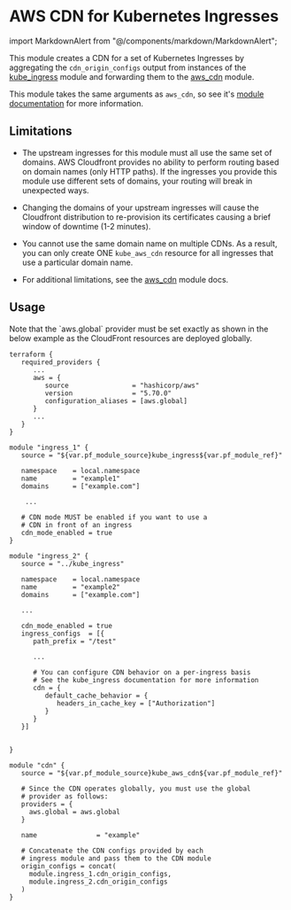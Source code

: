 # AWS CDN for Kubernetes Ingresses

import MarkdownAlert from "@/components/markdown/MarkdownAlert";

This module creates a CDN for a set of Kubernetes Ingresses by aggregating the `cdn_origin_configs`
output from instances of the [kube_ingress](/docs/main/reference/infrastructure-modules/submodule/kubernetes/kube_ingress)
module and forwarding them to the [aws_cdn](/docs/main/reference/infrastructure-modules/submodule/aws/aws_cdn) module.

This module takes the same arguments as `aws_cdn`, so see it's [module documentation](/docs/main/reference/infrastructure-modules/submodule/aws/aws_cdn)
for more information.

## Limitations

* The upstream ingresses for this module must all use the same set of domains. AWS Cloudfront provides
   no ability to perform routing based on domain names (only HTTP paths). If the ingresses
   you provide this module use different sets of domains, your routing will break in unexpected ways.

* Changing the domains of your upstream ingresses will cause the Cloudfront distribution to re-provision its certificates
   causing a brief window of downtime (1-2 minutes).

* You cannot use the same domain name on multiple CDNs. As a result, you can only create ONE `kube_aws_cdn` resource
   for all ingresses that use a particular domain name.

* For additional limitations, see the [aws_cdn](/docs/main/reference/infrastructure-modules/submodule/aws/aws_cdn) module docs.

## Usage

<MarkdownAlert severity="warning">
   Note that the `aws.global` provider must be set exactly as shown in the below example as the CloudFront resources
   are deployed globally.
</MarkdownAlert>

```hcl
terraform {
   required_providers {
      ...
      aws = {
         source                = "hashicorp/aws"
         version               = "5.70.0"
         configuration_aliases = [aws.global]
      }
      ...
   }
}

module "ingress_1" {
   source = "${var.pf_module_source}kube_ingress${var.pf_module_ref}"

   namespace    = local.namespace
   name         = "example1"
   domains      = ["example.com"]
   
    ...
   
   # CDN mode MUST be enabled if you want to use a
   # CDN in front of an ingress
   cdn_mode_enabled = true 
}

module "ingress_2" {
   source = "../kube_ingress"

   namespace    = local.namespace
   name         = "example2"
   domains      = ["example.com"]

   ...
   
   cdn_mode_enabled = true
   ingress_configs  = [{
      path_prefix = "/test"
      
      ...
      
      # You can configure CDN behavior on a per-ingress basis
      # See the kube_ingress documentation for more information
      cdn = {
         default_cache_behavior = {
            headers_in_cache_key = ["Authorization"]
         }
      }
   }]


}

module "cdn" {
   source = "${var.pf_module_source}kube_aws_cdn${var.pf_module_ref}"
   
   # Since the CDN operates globally, you must use the global
   # provider as follows:
   providers = {
     aws.global = aws.global
   }

   name               = "example"
   
   # Concatenate the CDN configs provided by each
   # ingress module and pass them to the CDN module
   origin_configs = concat(
     module.ingress_1.cdn_origin_configs,
     module.ingress_2.cdn_origin_configs
   )
}
```







